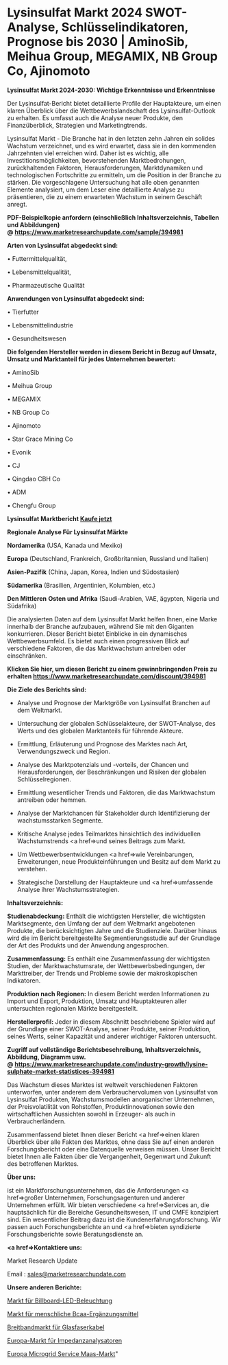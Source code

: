 # Lysinsulfat Markt 2024 SWOT-Analyse, Schlüsselindikatoren, Prognose bis 2030 | AminoSib, Meihua Group, MEGAMIX, NB Group Co, Ajinomoto

<strong>Lysinsulfat Markt 2024-2030: Wichtige Erkenntnisse und Erkenntnisse</strong>

Der Lysinsulfat-Bericht bietet detaillierte Profile der Hauptakteure, um einen klaren Überblick über die Wettbewerbslandschaft des Lysinsulfat-Outlook zu erhalten. Es umfasst auch die Analyse neuer Produkte, den Finanzüberblick, Strategien und Marketingtrends.

Lysinsulfat Markt - Die Branche hat in den letzten zehn Jahren ein solides Wachstum verzeichnet, und es wird erwartet, dass sie in den kommenden Jahrzehnten viel erreichen wird. Daher ist es wichtig, alle Investitionsmöglichkeiten, bevorstehenden Marktbedrohungen, zurückhaltenden Faktoren, Herausforderungen, Marktdynamiken und technologischen Fortschritte zu ermitteln, um die Position in der Branche zu stärken. Die vorgeschlagene Untersuchung hat alle oben genannten Elemente analysiert, um dem Leser eine detaillierte Analyse zu präsentieren, die zu einem erwarteten Wachstum in seinem Geschäft anregt.

<strong><b>PDF-Beispielkopie anfordern (einschließlich Inhaltsverzeichnis, Tabellen und Abbildungen) @ </b></strong><strong><a href=https://www.marketresearchupdate.com/sample/394981><strong>https://www.marketresearchupdate.com/sample/394981</u></a></strong></strong>

<strong>Arten von Lysinsulfat abgedeckt sind:</strong>

• Futtermittelqualität,

• Lebensmittelqualität,

• Pharmazeutische Qualität

<strong>Anwendungen von Lysinsulfat abgedeckt sind:</strong>

• Tierfutter

• Lebensmittelindustrie

• Gesundheitswesen

<strong>Die folgenden Hersteller werden in diesem Bericht in Bezug auf Umsatz, Umsatz und Marktanteil für jedes Unternehmen bewertet:</strong>

• AminoSib

• Meihua Group

• MEGAMIX

• NB Group Co

• Ajinomoto

• Star Grace Mining Co

• Evonik

• CJ

• Qingdao CBH Co

• ADM

• Chengfu Group

<strong>Lysinsulfat Marktbericht <a href=https://www.marketresearchupdate.com/buynow/394981>Kaufe jetzt</a></strong>

<strong>Regionale Analyse Für Lysinsulfat Märkte</strong>

<strong>Nordamerika</strong> (USA, Kanada und Mexiko)

<strong>Europa</strong> (Deutschland, Frankreich, Großbritannien, Russland und Italien)

<strong>Asien-Pazifik</strong> (China, Japan, Korea, Indien und Südostasien)

<strong>Südamerika</strong> (Brasilien, Argentinien, Kolumbien, etc.)

<strong>Den Mittleren</strong> <strong>Osten und Afrika</strong> (Saudi-Arabien, VAE, ägypten, Nigeria und Südafrika)

Die analysierten Daten auf dem Lysinsulfat Markt helfen Ihnen, eine Marke innerhalb der Branche aufzubauen, während Sie mit den Giganten konkurrieren. Dieser Bericht bietet Einblicke in ein dynamisches Wettbewerbsumfeld. Es bietet auch einen progressiven Blick auf verschiedene Faktoren, die das Marktwachstum antreiben oder einschränken.

<strong>Klicken Sie hier, um diesen Bericht zu einem gewinnbringenden Preis zu erhalten
</strong><strong><a href=https://www.marketresearchupdate.com/discount/394981>https://www.marketresearchupdate.com/discount/394981</b></u></strong></a>

<strong>Die Ziele des Berichts sind:</strong>

- Analyse und Prognose der Marktgröße von Lysinsulfat Branchen auf dem Weltmarkt.

- Untersuchung der globalen Schlüsselakteure, der SWOT-Analyse, des Werts und des globalen Marktanteils für führende Akteure.

- Ermittlung, Erläuterung und Prognose des Marktes nach Art, Verwendungszweck und Region.

- Analyse des Marktpotenzials und -vorteils, der Chancen und Herausforderungen, der Beschränkungen und Risiken der globalen Schlüsselregionen.

- Ermittlung wesentlicher Trends und Faktoren, die das Marktwachstum antreiben oder hemmen.

- Analyse der Marktchancen für Stakeholder durch Identifizierung der wachstumsstarken Segmente.

- Kritische Analyse jedes Teilmarktes hinsichtlich des individuellen Wachstumstrends <a href=>und</a> seines Beitrags zum Markt.

- Um Wettbewerbsentwicklungen <a href=>wie</a> Vereinbarungen, Erweiterungen, neue Produkteinführungen und Besitz auf dem Markt zu verstehen.

- Strategische Darstellung der Hauptakteure und <a href=>umfas</a>sende Analyse ihrer Wachstumsstrategien.

<strong>Inhaltsverzeichnis:</strong>

<strong>Studienabdeckung:</strong> Enthält die wichtigsten Hersteller, die wichtigsten Marktsegmente, den Umfang der auf dem Weltmarkt angebotenen Produkte, die berücksichtigten Jahre und die Studienziele. Darüber hinaus wird die im Bericht bereitgestellte Segmentierungsstudie auf der Grundlage der Art des Produkts und der Anwendung angesprochen.

<strong>Zusammenfassung:</strong> Es enthält eine Zusammenfassung der wichtigsten Studien, der Marktwachstumsrate, der Wettbewerbsbedingungen, der Markttreiber, der Trends und Probleme sowie der makroskopischen Indikatoren.

<strong>Produktion nach Regionen:</strong> In diesem Bericht werden Informationen zu Import und Export, Produktion, Umsatz und Hauptakteuren aller untersuchten regionalen Märkte bereitgestellt.

<strong>Herstellerprofil:</strong> Jeder in diesem Abschnitt beschriebene Spieler wird auf der Grundlage einer SWOT-Analyse, seiner Produkte, seiner Produktion, seines Werts, seiner Kapazität und anderer wichtiger Faktoren untersucht.

<strong><b>Zugriff auf vollständige Berichtsbeschreibung, Inhaltsverzeichnis, Abbildung, Diagramm usw. @ </b></strong><strong><a href=https://www.marketresearchupdate.com/industry-growth/lysine-sulphate-market-statistices-394981>https://www.marketresearchupdate.com/industry-growth/lysine-sulphate-market-statistices-394981</a></strong>

Das Wachstum dieses Marktes ist weltweit verschiedenen Faktoren unterworfen, unter anderem dem Verbrauchervolumen von Lysinsulfat von Lysinsulfat Produkten, Wachstumsmodellen anorganischer Unternehmen, der Preisvolatilität von Rohstoffen, Produktinnovationen sowie den wirtschaftlichen Aussichten sowohl in Erzeuger- als auch in Verbraucherländern.

Zusammenfassend bietet Ihnen dieser Bericht <a href=>einen</a> klaren Überblick über alle Fakten des Marktes, ohne dass Sie auf einen anderen Forschungsbericht oder eine Datenquelle verweisen müssen. Unser Bericht bietet Ihnen alle Fakten über die Vergangenheit, Gegenwart und Zukunft des betroffenen Marktes.

<strong>Über uns:</strong>

 ist ein Marktforschungsunternehmen, das die Anforderungen <a href=>großer</a> Unternehmen, Forschungsagenturen und anderer Unternehmen erfüllt. Wir bieten verschiedene <a href=>Services</a> an, die hauptsächlich für die Bereiche Gesundheitswesen, IT und CMFE konzipiert sind. Ein wesentlicher Beitrag dazu ist die Kundenerfahrungsforschung. Wir passen auch Forschungsberichte an und <a href=>bieten</a> syndizierte Forschungsberichte sowie Beratungsdienste an.

<strong><a href=>Kontaktiere uns:</a></strong>

Market Research Update

Email : sales@marketresearchupdate.com

<strong>Unsere anderen Berichte:</strong>

<a href=https://www.linkedin.com/pulse/billboard-led-lighting-market-size-growth-set>Markt für Billboard-LED-Beleuchtung</a>

<a href=https://www.linkedin.com/pulse/human-bcaa-supplements-market-current-business>Markt für menschliche Bcaa-Ergänzungsmittel</a>

<a href=https://www.linkedin.com/pulse/fiber-optic-cables-broadband-market-size-emerging>Breitbandmarkt für Glasfaserkabel</a>

<a href=https://www.linkedin.com/pulse/europe-impedance-analyzers-market-expecting-outstanding>Europa-Markt für Impedanzanalysatoren</a>

<a href=https://www.linkedin.com/pulse/europe-microgrid-service-maas-market-future>Europa Microgrid Service Maas-Markt</a>"
